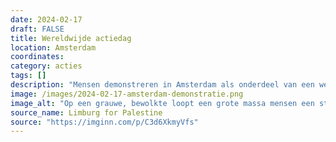 ```yaml
---
date: 2024-02-17
draft: FALSE
title: Wereldwijde actiedag
location: Amsterdam
coordinates: 
category: acties
tags: []
description: "Mensen demonstreren in Amsterdam als onderdeel van een wereldwijde actiedag voor Palestina. Na een manifestatie op de Dam marcheert men richting het Museumplein."
image: /images/2024-02-17-amsterdam-demonstratie.png
image_alt: "Op een grauwe, bewolkte loopt een grote massa mensen een straat met aan weerszijden hoge gebouwen in. Zij dragen Palestijnse vlaggen en rode, zwarte, witte, en gouden ballonnen. Over de straat loopt een zebrapad en tramlijn."
source_name: Limburg for Palestine
source: "https://imginn.com/p/C3d6XkmyVfs"
---
```

